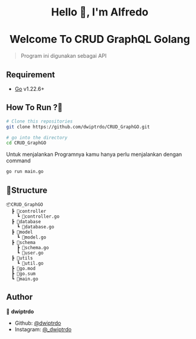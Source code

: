 <h1 align="center" >Hello 👋, I'm Alfredo</h1>

<h1 align="center" >Welcome To CRUD GraphQL Golang</h1>

> Program ini digunakan sebagai API

## Requirement

- [Go](https://go.dev/) v1.22.6+

## How To Run ?🤔

```bash
# Clone this repositories
git clone https://github.com/dwiptrdo/CRUD_GraphGO.git

# go into the directory
cd CRUD_GraphGO

```

Untuk menjalankan Programnya kamu hanya perlu menjalankan dengan command

```bash
go run main.go
```

## 🚀Structure

```
📦CRUD_GraphGO
  ┣ 📂controller
    ┗ 📜controller.go
  ┣ 📂database
    ┗ 📜database.go
  ┣ 📂model
    ┗ 📜model.go
  ┣ 📂schema
    ┣ 📜schema.go
    ┗ 📜user.go
  ┣ 📂utils
    ┗ 📜util.go
  ┣ 📜go.mod
  ┣ 📜go.sum
  ┗ 📜main.go

```

## Author

👤 **dwiptrdo**


- Github: [@dwiptrdo](https://github.com/dwiptrdo)
- Instagram: [@_dwiptrdo](https://www.instagram.com/_dwiptrdo/)
